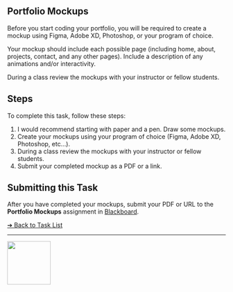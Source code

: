 <style>@import url("//readme.codeadam.ca/readme.css");</style>

## Portfolio Mockups

Before you start coding your portfolio, you will be required to create a mockup using Figma, Adobe XD, Photoshop, or your program of choice.

Your mockup should include each possible page (including home, about, projects, contact, and any other pages). Include a description of any animations and/or interactivity.

During a class review the mockups with your instructor or fellow students.

## Steps

To complete this task, follow these steps:

1. I would recommend starting with paper and a pen. Draw some mockups.
2. Create your mockups using your program of choice (Figma, Adobe XD, Photoshop, etc...).
3. During a class review the mockups with your instructor or fellow students.
4. Submit your completed mockup as a PDF or a link.

## Submitting this Task

After you have completed your mockups, submit your PDF or URL to the **Portfolio Mockups** assignment in [Blackboard](https://learn.humber.ca/).

[&#10132; Back to Task List](/)

---

<a href="https://brickmmo.com">
<img src="https://brickmmo.com/images/brickmmo-logo-horizontal.jpg" width="100">
</a>
